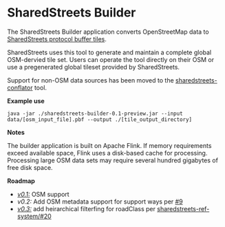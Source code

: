 # SharedStreets Builder

The SharedStreets Builder application converts OpenStreetMap data to [SharedStreets protocol buffer tiles](https://github.com/sharedstreets/sharedstreets-ref-system).

SharedStreets uses this tool to generate and maintain a complete global OSM-dervied tile set. Users can operate the tool directly on their OSM or use a pregenerated global tileset provided by SharedStreets.

Support for non-OSM data sources has been moved to the [sharedstreets-conflator](https://github.com/sharedstreets/sharedstreets-conflator) tool.

**Example use**

`java -jar ./sharedstreets-builder-0.1-preview.jar --input data/[osm_input_file].pbf --output ./[tile_output_directory]
`

**Notes**

The builder application is built on Apache Flink. If memory requirements exceed available space, Flink uses a disk-based cache for processing. Processing large OSM data sets may require several hundred gigabytes of free disk space. 
 

**Roadmap**

- [*v0.1:*](https://github.com/sharedstreets/sharedstreets-builder/releases/tag/0.1-preview) OSM support
- *v0.2:* Add OSM metadata support for support ways per [#9](https://github.com/sharedstreets/sharedstreets-builder/issues/9)
- [*v0.3:*](https://github.com/sharedstreets/sharedstreets-builder/releases/tag/0.3) add heirarchical filterfing for roadClass per [sharedstreets-ref-system/#20](https://github.com/sharedstreets/sharedstreets-ref-system/issues/20#issuecomment-381010861)
